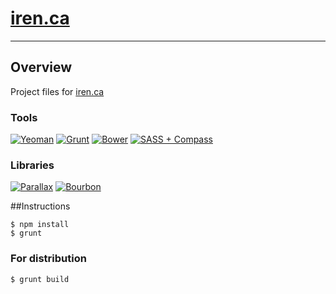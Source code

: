 # [iren.ca](http://www.iren.ca)
***

## Overview

Project files for [iren.ca](http://www.iren.ca)

### Tools

[![Yeoman](http://dev.iren.ca/images/yo.jpg)](http://yeoman.io/) 
[![Grunt](http://dev.iren.ca/images/grunt.jpg)](http://gruntjs.com/)
[![Bower](http://dev.iren.ca/images/bower.jpg)](http://bower.io/)
[![SASS + Compass](http://dev.iren.ca/images/sass.jpg)](http://compass-style.org)

### Libraries

[![Parallax](http://dev.iren.ca/images/parallax.jpg)](http://wagerfield.github.io/parallax/) 
[![Bourbon](http://dev.iren.ca/images/bourbon.jpg)](http://bourbon.io/)

##Instructions

	$ npm install
	$ grunt
	
### For distribution
	
	$ grunt build
	
	